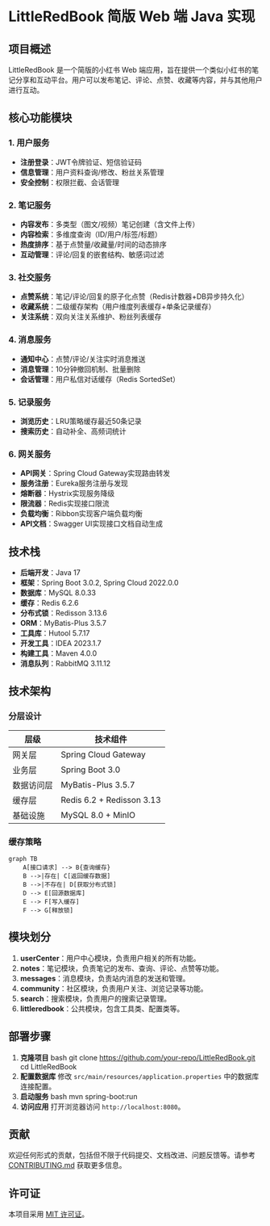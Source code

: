 # LittleRedBook 简版 Web 端 Java 实现

## 项目概述
LittleRedBook 是一个简版的小红书 Web 端应用，旨在提供一个类似小红书的笔记分享和互动平台。用户可以发布笔记、评论、点赞、收藏等内容，并与其他用户进行互动。

## 核心功能模块
### 1. 用户服务
- **注册登录**：JWT令牌验证、短信验证码
- **信息管理**：用户资料查询/修改、粉丝关系管理
- **安全控制**：权限拦截、会话管理

### 2. 笔记服务
- **内容发布**：多类型（图文/视频）笔记创建（含文件上传）
- **内容检索**：多维度查询（ID/用户/标签/标题）
- **热度排序**：基于点赞量/收藏量/时间的动态排序
- **互动管理**：评论/回复的嵌套结构、敏感词过滤

### 3. 社交服务
- **点赞系统**：笔记/评论/回复的原子化点赞（Redis计数器+DB异步持久化）
- **收藏系统**：二级缓存架构（用户维度列表缓存+单条记录缓存）
- **关注系统**：双向关注关系维护、粉丝列表缓存

### 4. 消息服务
- **通知中心**：点赞/评论/关注实时消息推送
- **消息管理**：10分钟撤回机制、批量删除
- **会话管理**：用户私信对话缓存（Redis SortedSet）

### 5. 记录服务
- **浏览历史**：LRU策略缓存最近50条记录
- **搜索历史**：自动补全、高频词统计

### 6. 网关服务
- **API网关**：Spring Cloud Gateway实现路由转发
- **服务注册**：Eureka服务注册与发现
- **熔断器**：Hystrix实现服务降级
- **限流器**：Redis实现接口限流
- **负载均衡**：Ribbon实现客户端负载均衡
- **API文档**：Swagger UI实现接口文档自动生成

## 技术栈
- **后端开发**：Java 17
- **框架**：Spring Boot 3.0.2, Spring Cloud 2022.0.0
- **数据库**：MySQL 8.0.33
- **缓存**：Redis 6.2.6
- **分布式锁**：Redisson 3.13.6
- **ORM**：MyBatis-Plus 3.5.7
- **工具库**：Hutool 5.7.17
- **开发工具**：IDEA 2023.1.7
- **构建工具**：Maven 4.0.0
- **消息队列**：RabbitMQ 3.11.12

## 技术架构
### 分层设计
| 层级        | 技术组件                     |
|-----------|--------------------------|
| 网关层       | Spring Cloud Gateway     |
| 业务层       | Spring Boot 3.0          | 
| 数据访问层     | MyBatis-Plus 3.5.7       |
| 缓存层       | Redis 6.2 + Redisson 3.13 |
| 基础设施      | MySQL 8.0 + MinIO        |

### 缓存策略
```mermaid
graph TB
    A[接口请求] --> B{查询缓存}
    B -->|存在| C[返回缓存数据]
    B -->|不存在| D[获取分布式锁]
    D --> E[回源数据库]
    E --> F[写入缓存]
    F --> G[释放锁]
```

## 模块划分
1. **userCenter**：用户中心模块，负责用户相关的所有功能。
2. **notes**：笔记模块，负责笔记的发布、查询、评论、点赞等功能。
3. **messages**：消息模块，负责站内消息的发送和管理。
4. **community**：社区模块，负责用户关注、浏览记录等功能。
5. **search**：搜索模块，负责用户的搜索记录管理。
6. **littleredbook**：公共模块，包含工具类、配置类等。

## 部署步骤
1. **克隆项目**
   bash git clone https://github.com/your-repo/LittleRedBook.git cd LittleRedBook
2. **配置数据库**
   修改 `src/main/resources/application.properties` 中的数据库连接配置。
3. **启动服务**
   bash mvn spring-boot:run
4. **访问应用**
      打开浏览器访问 `http://localhost:8080`。

## 贡献
欢迎任何形式的贡献，包括但不限于代码提交、文档改进、问题反馈等。请参考 [CONTRIBUTING.md](CONTRIBUTING.md) 获取更多信息。

## 许可证
本项目采用 [MIT 许可证](LICENSE)。
